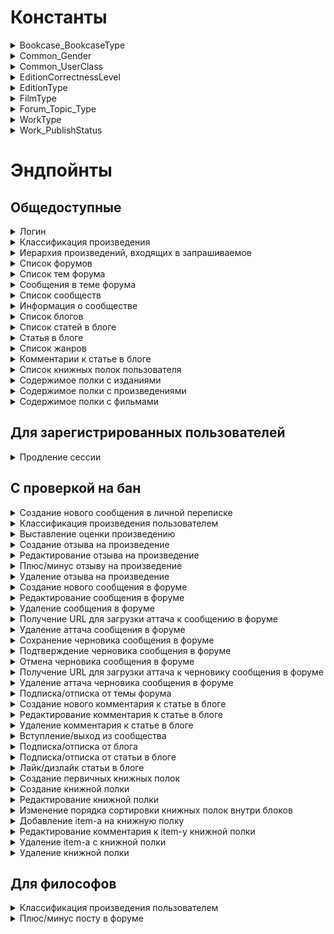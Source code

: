 
# Константы


<details><summary>Bookcase_BookcaseType</summary>
<p>

| Int | String |
| --- | --- |
| 0 | BOOKCASE_TYPE_UNKNOWN |
| 1 | BOOKCASE_TYPE_READ |
| 2 | BOOKCASE_TYPE_WAIT |
| 3 | BOOKCASE_TYPE_BUY |
| 4 | BOOKCASE_TYPE_SALE |
| 5 | BOOKCASE_TYPE_FREE |
---

</p>
</details>

<details><summary>Common_Gender</summary>
<p>

| Int | String |
| --- | --- |
| 0 | GENDER_UNKNOWN |
| 1 | GENDER_MALE |
| 2 | GENDER_FEMALE |
---

</p>
</details>

<details><summary>Common_UserClass</summary>
<p>

| Int | String |
| --- | --- |
| 0 | USERCLASS_UNKNOWN |
| 1 | USERCLASS_BEGINNER |
| 2 | USERCLASS_ACTIVIST |
| 3 | USERCLASS_AUTHORITY |
| 4 | USERCLASS_PHILOSOPHER |
| 5 | USERCLASS_MASTER |
| 6 | USERCLASS_GRANDMASTER |
| 7 | USERCLASS_PEACEKEEPER |
| 8 | USERCLASS_PEACEMAKER |
---

</p>
</details>

<details><summary>EditionCorrectnessLevel</summary>
<p>

| Int | String |
| --- | --- |
| 0 | EDITION_CORRECTNESS_LEVEL_UNKNOWN |
| 1 | EDITION_CORRECTNESS_LEVEL_GREEN |
| 2 | EDITION_CORRECTNESS_LEVEL_ORANGE |
| 3 | EDITION_CORRECTNESS_LEVEL_RED |
---

</p>
</details>

<details><summary>EditionType</summary>
<p>

| Int | String |
| --- | --- |
| 0 | EDITION_TYPE_UNKNOWN |
| 1 | EDITION_TYPE_AUTHOR_BOOK |
| 2 | EDITION_TYPE_AUTHOR_COMPILATION |
| 3 | EDITION_TYPE_COMPILATION |
| 4 | EDITION_TYPE_ANTHOLOGY |
| 5 | EDITION_TYPE_CHRESTOMATHY |
| 6 | EDITION_TYPE_MAGAZINE |
| 7 | EDITION_TYPE_FANZINE |
| 8 | EDITION_TYPE_ALMANAC |
| 9 | EDITION_TYPE_NEWSPAPER |
| 10 | EDITION_TYPE_AUDIOBOOK |
| 11 | EDITION_TYPE_ILLUSTRATED_ALBUM |
| 12 | EDITION_TYPE_FILM_STRIP |
---

</p>
</details>

<details><summary>FilmType</summary>
<p>

| Int | String |
| --- | --- |
| 0 | FILM_TYPE_UNKNOWN |
| 1 | FILM_TYPE_FILM |
| 2 | FILM_TYPE_SERIES |
| 3 | FILM_TYPE_EPISODE |
| 4 | FILM_TYPE_DOCUMENTARY |
| 5 | FILM_TYPE_ANIMATION |
| 6 | FILM_TYPE_SHORT |
| 7 | FILM_TYPE_SPECTACLE |
---

</p>
</details>

<details><summary>Forum_Topic_Type</summary>
<p>

| Int | String |
| --- | --- |
| 0 | UNKNOWN_TYPE |
| 1 | TOPIC |
| 2 | POLL |
---

</p>
</details>

<details><summary>WorkType</summary>
<p>

| Int | String |
| --- | --- |
| 0 | WORK_TYPE_UNKNOWN |
| 1 | WORK_TYPE_NOVEL |
| 2 | WORK_TYPE_COMPILATION |
| 3 | WORK_TYPE_SERIES |
| 4 | WORK_TYPE_VERSE |
| 5 | WORK_TYPE_OTHER |
| 6 | WORK_TYPE_FAIRY_TALE |
| 7 | WORK_TYPE_ESSAY |
| 8 | WORK_TYPE_ARTICLE |
| 9 | WORK_TYPE_EPIC_NOVEL |
| 10 | WORK_TYPE_ANTHOLOGY |
| 11 | WORK_TYPE_PLAY |
| 12 | WORK_TYPE_SCREENPLAY |
| 13 | WORK_TYPE_DOCUMENTARY |
| 14 | WORK_TYPE_MICROTALE |
| 15 | WORK_TYPE_DISSERTATION |
| 16 | WORK_TYPE_MONOGRAPH |
| 17 | WORK_TYPE_EDUCATIONAL_PUBLICATION |
| 18 | WORK_TYPE_ENCYCLOPEDIA |
| 19 | WORK_TYPE_MAGAZINE |
| 20 | WORK_TYPE_POEM |
| 21 | WORK_TYPE_POETRY |
| 22 | WORK_TYPE_PROSE_VERSE |
| 23 | WORK_TYPE_COMIC_BOOK |
| 24 | WORK_TYPE_MANGA |
| 25 | WORK_TYPE_GRAPHIC_NOVEL |
| 26 | WORK_TYPE_NOVELETTE |
| 27 | WORK_TYPE_STORY |
| 28 | WORK_TYPE_FEATURE_ARTICLE |
| 29 | WORK_TYPE_REPORTAGE |
| 30 | WORK_TYPE_CONDITIONAL_SERIES |
| 31 | WORK_TYPE_EXCERPT |
| 32 | WORK_TYPE_INTERVIEW |
| 33 | WORK_TYPE_REVIEW |
| 34 | WORK_TYPE_POPULAR_SCIENCE_BOOK |
---

</p>
</details>

<details><summary>Work_PublishStatus</summary>
<p>

| Int | String |
| --- | --- |
| 0 | PUBLISH_STATUS_UNKNOWN |
| 1 | PUBLISH_STATUS_NOT_FINISHED |
| 2 | PUBLISH_STATUS_NOT_PUBLISHED |
| 3 | PUBLISH_STATUS_NETWORK_PUBLICATION |
| 4 | PUBLISH_STATUS_AVAILABLE_ONLINE |
| 5 | PUBLISH_STATUS_PLANNED_BY_THE_AUTHOR |
---

</p>
</details>


# Эндпойнты


## Общедоступные


<details><summary>Логин</summary>
<p>

Создаёт новый аутентификационный токен для пользователя на основе пары логин/пароль


**POST** [/v1/auth/login](../sources/apiserver/internal/endpoints/login.go#L14)

Параметры запроса:


* **login** (form, string) - логин или почта пользователя


* **password** (form, string) - пароль




Схема ответа:

```
{
  userId: uint64        # id пользователя
  token: string         # токен -> X-Session
  refreshToken: string  # токен для продления сессии
}
```
---

</p>
</details>

<details><summary>Классификация произведения</summary>
<p>



**GET** [/v1/work/{id}/classification](../sources/apiserver/internal/endpoints/get_work_classification.go#L11)

Параметры запроса:


* **id** (path, uint64) - айди произведения




Схема ответа:

```
{
  groups: [{                   # группы жанров
    id: uint64                 # id группы жанров
    name: string               # название
    genres: [{                 # жанры
      id: uint64               # id жанра
      name: string             # название
      info: string             # информация
      subgenres: [...]         # поджанры
      workCount: uint64        # количество произведений (опционально)
      voteCount: uint64        # количество голосов (опционально)
    }]
  }]
  classificationCount: uint64  # сколько раз пользователи классифицировали произведение
}
```
---

</p>
</details>

<details><summary>Иерархия произведений, входящих в запрашиваемое</summary>
<p>



**GET** [/v1/work/{id}/subworks](../sources/apiserver/internal/endpoints/get_work_subworks.go#L11)

Параметры запроса:


* **id** (path, uint64) - айди произведения


* **depth** (query, uint8) - глубина дерева (1 - 5, по умолчанию - 4)




Схема ответа:

```
{
  workId: uint64                                # айди произведения, для которого был запрос
  subworks: [{                                  # произведения, входящие в запрашиваемое
    id: uint64                                  # идентификатор произведения
    origName: string                            # оригинальное название
    rusName: string                             # название на русском
    year: uint64                                # год публикации
    workType: enum (WorkType)                   # тип произведения
    rating: float64                             # рейтинг
    marks: uint64                               # кол-во оценок
    reviews: uint64                             # кол-во отзывов
    plus: bool                                  # является ли произведение дополнительным
    publishStatus: [enum (Work_PublishStatus)]  # статус публикации (не закончено, в планах, etc.)
    subworks: [...]                             # дочерние произведения
  }]
}
```
---

</p>
</details>

<details><summary>Список форумов</summary>
<p>



**GET** [/v1/forums](../sources/apiserver/internal/endpoints/show_forums.go#L11)


Схема ответа:

```
{
  forumBlocks: [{                         # список блоков форумов
    id: uint64                            # id блока форумов
    title: string                         # название
    forums: [{                            # форумы
      id: uint64                          # id форума
      title: string                       # название
      forumDescription: string            # описание
      moderators: [{                      # модераторы
        id: uint64                        # id пользователя
        login: string                     # логин
        name: string                      # имя
        gender: enum (Common_Gender)      # пол
        avatar: string                    # аватар
        class: enum (Common_UserClass)    # класс
        sign: string                      # подпись на форуме
      }]
      stats: {                            # статистика
        topicCount: uint64                # количество тем
        messageCount: uint64              # количество сообщений
      }
      lastMessage: {                      # последнее сообщение
        id: uint64                        # id сообщения
        topic: {                          # тема, в которую входит сообщение
          id: uint64                      # id темы
          title: string                   # название
        }
        user: {                           # автор
          id: uint64                      # id пользователя
          login: string                   # логин
          name: string                    # имя
          gender: enum (Common_Gender)    # пол
          avatar: string                  # аватар
          class: enum (Common_UserClass)  # класс
          sign: string                    # подпись на форуме
        }
        text: string                      # текст
        date: timestamp                   # дата и время создания
      }
    }]
  }]
}
```
---

</p>
</details>

<details><summary>Список тем форума</summary>
<p>



**GET** [/v1/forums/{id}](../sources/apiserver/internal/endpoints/show_forum_topics.go#L14)

Параметры запроса:


* **id** (path, uint64) - айди форума


* **page** (query, uint64) - номер страницы (по умолчанию - 1)


* **limit** (query, uint64) - кол-во записей на странице (по умолчанию - 20)




Схема ответа:

```
{
  topics: [{                            # список тем
    id: uint64                          # id темы
    title: string                       # название
    topicType: enum (Forum_Topic_Type)  # тип
    creation: {                         # данные о создании
      user: {                           # пользователь
        id: uint64                      # id пользователя
        login: string                   # логин
        name: string                    # имя
        gender: enum (Common_Gender)    # пол
        avatar: string                  # аватар
        class: enum (Common_UserClass)  # класс
        sign: string                    # подпись на форуме
      }
      date: timestamp                   # дата создания
    }
    isClosed: bool                      # тема закрыта?
    isPinned: bool                      # тема закреплена?
    stats: {                            # статистика
      messageCount: uint64              # количество сообщений
      viewCount: uint64                 # количество просмотров
    }
    lastMessage: {                      # последнее сообщение
      id: uint64                        # id сообщения
      topic: {                          # тема, в которую входит сообщение
        id: uint64                      # id темы
        title: string                   # название
      }
      user: {                           # автор
        id: uint64                      # id пользователя
        login: string                   # логин
        name: string                    # имя
        gender: enum (Common_Gender)    # пол
        avatar: string                  # аватар
        class: enum (Common_UserClass)  # класс
        sign: string                    # подпись на форуме
      }
      text: string                      # текст
      date: timestamp                   # дата и время создания
    }
  }]
  pages: {                              # страницы
    current: uint64                     # текущая
    count: uint64                       # количество
  }
}
```
---

</p>
</details>

<details><summary>Сообщения в теме форума</summary>
<p>



**GET** [/v1/topics/{id}](../sources/apiserver/internal/endpoints/show_topic_messages.go#L15)

Параметры запроса:


* **id** (path, uint64) - id темы


* **page** (query, uint64) - номер страницы (по умолчанию - 1)


* **limit** (query, uint64) - кол-во записей на странице (по умолчанию - 20)


* **sortAsc** (query, uint8) - порядок выдачи (0 - от новых к старым, 1 - наоборот; по умолчанию - 0)




Схема ответа:

```
{
  topic: {                              # тема
    id: uint64                          # id темы
    title: string                       # название
    topicType: enum (Forum_Topic_Type)  # тип
    creation: {                         # данные о создании
      user: {                           # пользователь
        id: uint64                      # id пользователя
        login: string                   # логин
        name: string                    # имя
        gender: enum (Common_Gender)    # пол
        avatar: string                  # аватар
        class: enum (Common_UserClass)  # класс
        sign: string                    # подпись на форуме
      }
      date: timestamp                   # дата создания
    }
    isClosed: bool                      # тема закрыта?
    isPinned: bool                      # тема закреплена?
    stats: {                            # статистика
      messageCount: uint64              # количество сообщений
      viewCount: uint64                 # количество просмотров
    }
    lastMessage: {                      # последнее сообщение
      id: uint64                        # id сообщения
      topic: {                          # тема, в которую входит сообщение
        id: uint64                      # id темы
        title: string                   # название
      }
      user: {                           # автор
        id: uint64                      # id пользователя
        login: string                   # логин
        name: string                    # имя
        gender: enum (Common_Gender)    # пол
        avatar: string                  # аватар
        class: enum (Common_UserClass)  # класс
        sign: string                    # подпись на форуме
      }
      text: string                      # текст
      date: timestamp                   # дата и время создания
    }
  }
  forum: {                              # форум, в который входит тема
    id: uint64                          # id форума
    title: string                       # название
    forumDescription: string            # описание
    moderators: [{                      # модераторы
      id: uint64                        # id пользователя
      login: string                     # логин
      name: string                      # имя
      gender: enum (Common_Gender)      # пол
      avatar: string                    # аватар
      class: enum (Common_UserClass)    # класс
      sign: string                      # подпись на форуме
    }]
    stats: {                            # статистика
      topicCount: uint64                # количество тем
      messageCount: uint64              # количество сообщений
    }
    lastMessage: {                      # последнее сообщение
      id: uint64                        # id сообщения
      topic: {                          # тема, в которую входит сообщение
        id: uint64                      # id темы
        title: string                   # название
      }
      user: {                           # автор
        id: uint64                      # id пользователя
        login: string                   # логин
        name: string                    # имя
        gender: enum (Common_Gender)    # пол
        avatar: string                  # аватар
        class: enum (Common_UserClass)  # класс
        sign: string                    # подпись на форуме
      }
      text: string                      # текст
      date: timestamp                   # дата и время создания
    }
  }
  pinnedMessage: {                      # закрепленное сообщение, если есть
    id: uint64                          # id сообщения
    creation: {                         # данные о создании
      user: {                           # пользователь
        id: uint64                      # id пользователя
        login: string                   # логин
        name: string                    # имя
        gender: enum (Common_Gender)    # пол
        avatar: string                  # аватар
        class: enum (Common_UserClass)  # класс
        sign: string                    # подпись на форуме
      }
      date: timestamp                   # дата создания
    }
    text: string                        # текст
    isCensored: bool                    # текст изъят модератором?
    attachments: [{                     # аттачи
      name: string                      # название файла
      size: uint64                      # размер (байт)
    }]
    stats: {                            # статистика
      rating: int64                     # рейтинг
    }
  }
  messages: [{                          # сообщения
    id: uint64                          # id сообщения
    creation: {                         # данные о создании
      user: {                           # пользователь
        id: uint64                      # id пользователя
        login: string                   # логин
        name: string                    # имя
        gender: enum (Common_Gender)    # пол
        avatar: string                  # аватар
        class: enum (Common_UserClass)  # класс
        sign: string                    # подпись на форуме
      }
      date: timestamp                   # дата создания
    }
    text: string                        # текст
    isCensored: bool                    # текст изъят модератором?
    attachments: [{                     # аттачи
      name: string                      # название файла
      size: uint64                      # размер (байт)
    }]
    stats: {                            # статистика
      rating: int64                     # рейтинг
    }
  }]
  pages: {                              # страницы
    current: uint64                     # текущая
    count: uint64                       # количество
  }
}
```
---

</p>
</details>

<details><summary>Список сообществ</summary>
<p>



**GET** [/v1/communities](../sources/apiserver/internal/endpoints/show_communities.go#L11)


Схема ответа:

```
{
  main: [{                              # основные рубрики
    id: uint64                          # id рубрики
    title: string                       # название
    communityDescription: string        # описание
    rules: string                       # правила
    avatar: string                      # аватар
    stats: {                            # статистика
      articleCount: uint64              # количество статей
      subscriberCount: uint64           # количество подписчиков
    }
    lastArticle: {                      # последняя статья
      id: uint64                        # id статьи
      title: string                     # название
      user: {                           # автор
        id: uint64                      # id пользователя
        login: string                   # логин
        name: string                    # имя
        gender: enum (Common_Gender)    # пол
        avatar: string                  # аватар
        class: enum (Common_UserClass)  # класс
        sign: string                    # подпись на форуме
      }
      date: timestamp                   # дата создания
    }
  }]
  additional: [{                        # дополнительные рубрики
    id: uint64                          # id рубрики
    title: string                       # название
    communityDescription: string        # описание
    rules: string                       # правила
    avatar: string                      # аватар
    stats: {                            # статистика
      articleCount: uint64              # количество статей
      subscriberCount: uint64           # количество подписчиков
    }
    lastArticle: {                      # последняя статья
      id: uint64                        # id статьи
      title: string                     # название
      user: {                           # автор
        id: uint64                      # id пользователя
        login: string                   # логин
        name: string                    # имя
        gender: enum (Common_Gender)    # пол
        avatar: string                  # аватар
        class: enum (Common_UserClass)  # класс
        sign: string                    # подпись на форуме
      }
      date: timestamp                   # дата создания
    }
  }]
}
```
---

</p>
</details>

<details><summary>Информация о сообществе</summary>
<p>



**GET** [/v1/communities/{id}](../sources/apiserver/internal/endpoints/show_community.go#L14)

Параметры запроса:


* **id** (path, uint64) - айди сообщества


* **page** (query, uint64) - номер страницы (по умолчанию - 1)


* **limit** (query, uint64) - кол-во записей на странице (по умолчанию - 5)




Схема ответа:

```
{
  community: {                          # рубрика
    id: uint64                          # id рубрики
    title: string                       # название
    communityDescription: string        # описание
    rules: string                       # правила
    avatar: string                      # аватар
    stats: {                            # статистика
      articleCount: uint64              # количество статей
      subscriberCount: uint64           # количество подписчиков
    }
    lastArticle: {                      # последняя статья
      id: uint64                        # id статьи
      title: string                     # название
      user: {                           # автор
        id: uint64                      # id пользователя
        login: string                   # логин
        name: string                    # имя
        gender: enum (Common_Gender)    # пол
        avatar: string                  # аватар
        class: enum (Common_UserClass)  # класс
        sign: string                    # подпись на форуме
      }
      date: timestamp                   # дата создания
    }
  }
  moderators: [{                        # модераторы
    id: uint64                          # id пользователя
    login: string                       # логин
    name: string                        # имя
    gender: enum (Common_Gender)        # пол
    avatar: string                      # аватар
    class: enum (Common_UserClass)      # класс
    sign: string                        # подпись на форуме
  }]
  authors: [{                           # авторы
    id: uint64                          # id пользователя
    login: string                       # логин
    name: string                        # имя
    gender: enum (Common_Gender)        # пол
    avatar: string                      # аватар
    class: enum (Common_UserClass)      # класс
    sign: string                        # подпись на форуме
  }]
  articles: [{                          # статьи
    id: uint64                          # id статьи
    title: string                       # название
    creation: {                         # данные о создании
      user: {                           # пользователь
        id: uint64                      # id пользователя
        login: string                   # логин
        name: string                    # имя
        gender: enum (Common_Gender)    # пол
        avatar: string                  # аватар
        class: enum (Common_UserClass)  # класс
        sign: string                    # подпись на форуме
      }
      date: timestamp                   # дата создания
    }
    text: string                        # текст
    tags: string                        # теги
    attachments: [{                     # аттачи
      name: string                      # название файла
      size: uint64                      # размер (байт)
    }]
    stats: {                            # статистика
      likeCount: uint64                 # количество лайков
      viewCount: uint64                 # количество просмотров
      commentCount: uint64              # количество комментариев
    }
  }]
  pages: {                              # страницы
    current: uint64                     # текущая
    count: uint64                       # количество
  }
}
```
---

</p>
</details>

<details><summary>Список блогов</summary>
<p>



**GET** [/v1/blogs](../sources/apiserver/internal/endpoints/show_blogs.go#L12)

Параметры запроса:


* **page** (query, uint64) - номер страницы (по умолчанию - 1)


* **limit** (query, uint64) - кол-во записей на странице (по умолчанию - 5)


* **sort** (query, string) - сортировать по (кол-ву тем в блоге - article, кол-ву подписчиков - subscriber, дате обновления от новых к старым - update (по умолчанию))




Схема ответа:

```
{
  blogs: [{                             # блоги
    id: uint64                          # id блога
    user: {                             # автор
      id: uint64                        # id пользователя
      login: string                     # логин
      name: string                      # имя
      gender: enum (Common_Gender)      # пол
      avatar: string                    # аватар
      class: enum (Common_UserClass)    # класс
      sign: string                      # подпись на форуме
    }
    isClosed: bool                      # блог закрыт?
    stats: {                            # статистика
      articleCount: uint64              # количество статей
      subscriberCount: uint64           # количество подписчиков
    }
    lastArticle: {                      # последняя статья
      id: uint64                        # id статьи
      title: string                     # название
      user: {                           # автор
        id: uint64                      # id пользователя
        login: string                   # логин
        name: string                    # имя
        gender: enum (Common_Gender)    # пол
        avatar: string                  # аватар
        class: enum (Common_UserClass)  # класс
        sign: string                    # подпись на форуме
      }
      date: timestamp                   # дата создания
    }
  }]
  pages: {                              # страницы
    current: uint64                     # текущая
    count: uint64                       # количество
  }
}
```
---

</p>
</details>

<details><summary>Список статей в блоге</summary>
<p>



**GET** [/v1/blogs/{id}](../sources/apiserver/internal/endpoints/show_blog.go#L14)

Параметры запроса:


* **id** (path, uint64) - айди блога


* **page** (query, uint64) - номер страницы (по умолчанию - 1)


* **limit** (query, uint64) - кол-во записей на странице (по умолчанию - 20)




Схема ответа:

```
{
  articles: [{                          # статьи
    id: uint64                          # id статьи
    title: string                       # название
    creation: {                         # данные о создании
      user: {                           # пользователь
        id: uint64                      # id пользователя
        login: string                   # логин
        name: string                    # имя
        gender: enum (Common_Gender)    # пол
        avatar: string                  # аватар
        class: enum (Common_UserClass)  # класс
        sign: string                    # подпись на форуме
      }
      date: timestamp                   # дата создания
    }
    text: string                        # текст
    tags: string                        # теги
    attachments: [{                     # аттачи
      name: string                      # название файла
      size: uint64                      # размер (байт)
    }]
    stats: {                            # статистика
      likeCount: uint64                 # количество лайков
      viewCount: uint64                 # количество просмотров
      commentCount: uint64              # количество комментариев
    }
  }]
  pages: {                              # страницы
    current: uint64                     # текущая
    count: uint64                       # количество
  }
}
```
---

</p>
</details>

<details><summary>Статья в блоге</summary>
<p>



**GET** [/v1/blog_articles/{id}](../sources/apiserver/internal/endpoints/show_article.go#L15)

Параметры запроса:


* **id** (path, uint64) - айди статьи




Схема ответа:

```
{
  article: {                            # статья
    id: uint64                          # id статьи
    title: string                       # название
    creation: {                         # данные о создании
      user: {                           # пользователь
        id: uint64                      # id пользователя
        login: string                   # логин
        name: string                    # имя
        gender: enum (Common_Gender)    # пол
        avatar: string                  # аватар
        class: enum (Common_UserClass)  # класс
        sign: string                    # подпись на форуме
      }
      date: timestamp                   # дата создания
    }
    text: string                        # текст
    tags: string                        # теги
    attachments: [{                     # аттачи
      name: string                      # название файла
      size: uint64                      # размер (байт)
    }]
    stats: {                            # статистика
      likeCount: uint64                 # количество лайков
      viewCount: uint64                 # количество просмотров
      commentCount: uint64              # количество комментариев
    }
  }
}
```
---

</p>
</details>

<details><summary>Список жанров</summary>
<p>



**GET** [/v1/allgenres](../sources/apiserver/internal/endpoints/show_genres.go#L11)


Схема ответа:

```
{
  groups: [{             # группы жанров
    id: uint64           # id группы жанров
    name: string         # название
    genres: [{           # жанры
      id: uint64         # id жанра
      name: string       # название
      info: string       # информация
      subgenres: [...]   # поджанры
      workCount: uint64  # количество произведений (опционально)
      voteCount: uint64  # количество голосов (опционально)
    }]
  }]
}
```
---

</p>
</details>

<details><summary>Комментарии к статье в блоге</summary>
<p>



**GET** [/v1/blog_articles/{id}/comments](../sources/apiserver/internal/endpoints/show_blog_article_comments.go#L13)

Параметры запроса:


* **id** (path, uint64) - id статьи


* **after** (query, string) - дата, после которой искать сообщения (в формате RFC3339)


* **count** (query, uint64) - кол-во комментариев верхнего уровня (по умолчанию - 10, [5, 20])


* **sortAsc** (query, uint8) - порядок выдачи (0 - от новых к старым, 1 - наоборот; по умолчанию - 0)




Схема ответа:

```
{
  comments: [{                          # список комментариев
    id: uint64                          # id сообщения
    creation: {                         # данные о создании
      user: {                           # пользователь
        id: uint64                      # id пользователя
        login: string                   # логин
        name: string                    # имя
        gender: enum (Common_Gender)    # пол
        avatar: string                  # аватар
        class: enum (Common_UserClass)  # класс
        sign: string                    # подпись на форуме
      }
      date: timestamp                   # дата создания
    }
    text: string                        # текст сообщения
    isCensored: bool                    # текст изъят модератором?
    answers: [...]                      # ответы на комментарий
  }]
  totalCount: uint64                    # общее ко-во комментариев у поста
}
```
---

</p>
</details>

<details><summary>Список книжных полок пользователя</summary>
<p>



**GET** [/v1/users/{id}/bookcases](../sources/apiserver/internal/endpoints/show_bookcases.go#L13)

Параметры запроса:


* **id** (path, uint64) - id пользователя




Схема ответа:

```
{
  bookcaseBlocks: [{                      # список блоков книжных полок
    title: string                         # название блока
    bookcases: [{                         # книжные полки
      id: uint64                          # id книжной полки
      isPrivate: bool                     # приватная?
      type: enum (Bookcase_BookcaseType)  # тип
      title: string                       # название
      comment: string                     # комментарий
      index: uint64                       # порядковый номер
      itemCount: uint64                   # количество элементов
    }]
  }]
}
```
---

</p>
</details>

<details><summary>Содержимое полки с изданиями</summary>
<p>



**GET** [/v1/edition_bookcases/{id}](../sources/apiserver/internal/endpoints/show_edition_bookcase.go#L14)

Параметры запроса:


* **id** (path, uint64) - id книжной полки


* **page** (query, uint64) - номер страницы (>0, по умолчанию - 1)


* **limit** (query, uint64) - кол-во элементов на странице ([5..50], по умолчанию - 50)


* **sort** (query, string) - сортировать по: порядку - order (по умолчанию, если иное не задано в настройках полки), автору - author, названию - title, году - year




Схема ответа:

```
{
  bookcase: {                                         # информация о полке
    id: uint64                                        # id книжной полки
    isPrivate: bool                                   # приватная?
    type: enum (Bookcase_BookcaseType)                # тип
    title: string                                     # название
    comment: string                                   # комментарий
  }
  editions: [{                                        # список изданий на полке
    itemId: uint64                                    # id item-а на полке
    id: uint64                                        # id издания
    type: enum (EditionType)                          # тип (авторская книга/сборник/etc; может отсутствовать, если не задан)
    correctnessLevel: enum (EditionCorrectnessLevel)  # уровень проверенности
    cover: string                                     # URL обложки
    authors: string                                   # авторы
    title: string                                     # название
    year: uint64                                      # год публикации
    publishers: string                                # издательства
    description: string                               # описание
    plannedPublicationDate: string                    # планируемая дата издания (если издание еще не опубликовано)
    offers: {                                         # предложения в магазинах
      ozon: {                                         # предложение на Озоне
        url: string                                   # URL предложения
        price: uint64                                 # цена
      }
      labirint: {                                     # предложение на Лабиринте
        url: string                                   # URL предложения
        price: uint64                                 # цена
      }
    }
    comment: string                                   # комментарий
  }]
  pages: {                                            # страницы
    current: uint64                                   # текущая
    count: uint64                                     # количество
  }
}
```
---

</p>
</details>

<details><summary>Содержимое полки с произведениями</summary>
<p>



**GET** [/v1/work_bookcases/{id}](../sources/apiserver/internal/endpoints/show_work_bookcase.go#L14)

Параметры запроса:


* **id** (path, uint64) - id книжной полки


* **page** (query, uint64) - номер страницы (>0, по умолчанию - 1)


* **limit** (query, uint64) - кол-во элементов на странице ([5..50], по умолчанию - 50)


* **sort** (query, string) - сортировать по: порядку - order (по умолчанию, если иное не задано в настройках полки), автору - author, названию - title, оригинальному названию - orig_title, году - year, количеству оценок - mark_count, средней оценке - avg_mark




Схема ответа:

```
{
  bookcase: {                           # информация о полке
    id: uint64                          # id книжной полки
    isPrivate: bool                     # приватная?
    type: enum (Bookcase_BookcaseType)  # тип
    title: string                       # название
    comment: string                     # комментарий
  }
  works: [{                             # список произведений на полке
    itemId: uint64                      # id item-а на полке
    id: uint64                          # id произведения
    type: enum (WorkType)               # тип (роман/сборник/etc; может отсутствовать)
    authors: [{                         # авторы
      id: uint64                        # id автора
      name: string                      # имя на русском языке
      isOpened: bool                    # страница открыта?
    }]
    title: string                       # название на русском языке
    originalTitle: string               # название в оригинале
    alternativeTitles: string           # альтернативные названия
    note: string                        # примечание
    year: int64                         # год
    description: string                 # описание
    isPublished: bool                   # опубликовано?
    stats: {                            # статистика
      averageMark: float64              # средняя оценка
      markCount: uint64                 # количество оценок
      responseCount: uint64             # количество отзывов
    }
    own: {                              # персональное
      mark: uint64                      # собственная оценка произведению
      isResponsePublished: bool         # опубликован отзыв?
    }
    comment: string                     # комментарий
  }]
  pages: {                              # страницы
    current: uint64                     # текущая
    count: uint64                       # количество
  }
}
```
---

</p>
</details>

<details><summary>Содержимое полки с фильмами</summary>
<p>



**GET** [/v1/film_bookcases/{id}](../sources/apiserver/internal/endpoints/show_film_bookcase.go#L14)

Параметры запроса:


* **id** (path, uint64) - id книжной полки


* **page** (query, uint64) - номер страницы (>0, по умолчанию - 1)


* **limit** (query, uint64) - кол-во элементов на странице ([5..50], по умолчанию - 50)


* **sort** (query, string) - сортировать по: порядку - order (по умолчанию, если иное не задано в настройках полки), названию - title, оригинальному названию - orig_title




Схема ответа:

```
{
  bookcase: {                           # информация о полке
    id: uint64                          # id книжной полки
    isPrivate: bool                     # приватная?
    type: enum (Bookcase_BookcaseType)  # тип
    title: string                       # название
    comment: string                     # комментарий
  }
  films: [{                             # список фильмов на полке
    itemId: uint64                      # id item-а на полке
    id: uint64                          # id фильма
    type: enum (FilmType)               # тип (фильм/сериал/etc; может отсутствовать, если не задан)
    poster: string                      # URL постера
    title: string                       # название на русском языке
    originalTitle: string               # название в оригинале
    year: uint64                        # год выпуска (для всего, кроме сериалов)
    startYear: uint64                   # год старта трансляции (для сериалов)
    endYear: uint64                     # год окончания трансляции (для сериалов)
    countries: string                   # страны производства
    genres: string                      # жанры
    directors: string                   # режиссеры
    screenWriters: string               # сценаристы
    actors: string                      # актеры
    description: string                 # описание
    comment: string                     # комментарий
  }]
  pages: {                              # страницы
    current: uint64                     # текущая
    count: uint64                       # количество
  }
}
```
---

</p>
</details>


## Для зарегистрированных пользователей


<details><summary>Продление сессии</summary>
<p>

Продлевает сессию с помощью рефреш-токена


**POST** [/v1/auth/refresh](../sources/apiserver/internal/endpoints/refresh_auth.go#L16)

Параметры запроса:


* **refresh_token** (form, string) - рефреш-токен, выданный при логине или предыдущем продлении сессии




Схема ответа:

```
{
  userId: uint64        # id пользователя
  token: string         # токен -> X-Session
  refreshToken: string  # токен для продления сессии
}
```
---

</p>
</details>


## С проверкой на бан


<details><summary>Создание нового сообщения в личной переписке</summary>
<p>



**POST** [/v1/users/{id}/private_message](../sources/apiserver/internal/endpoints/add_private_message.go#L15)

Параметры запроса:


* **id** (path, uint64) - id пользователя, которому отправляется сообщение


* **message** (form, string) - текст сообщения


* **send_copy_via_email** (form, bool) - отправить копию посредством Email?




Схема ответа:

```
{
  message: {                            # сообщение
    id: uint64                          # id сообщения
    creation: {                         # данные о создании
      user: {                           # пользователь
        id: uint64                      # id пользователя
        login: string                   # логин
        name: string                    # имя
        gender: enum (Common_Gender)    # пол
        avatar: string                  # аватар
        class: enum (Common_UserClass)  # класс
        sign: string                    # подпись на форуме
      }
      date: timestamp                   # дата создания
    }
    text: string                        # текст
    number: uint64                      # номер сообщения
    isRead: bool                        # прочитано?
  }
}
```
---

</p>
</details>

<details><summary>Классификация произведения пользователем</summary>
<p>



**GET** [/v1/work/{id}/userclassification](../sources/apiserver/internal/endpoints/get_user_work_genres.go#L11)

Параметры запроса:


* **id** (path, uint64) - айди произведения




Схема ответа:

```
{
  groups: [{             # группы жанров
    id: uint64           # id группы жанров
    name: string         # название
    genres: [{           # жанры
      id: uint64         # id жанра
      name: string       # название
      info: string       # информация
      subgenres: [...]   # поджанры
      workCount: uint64  # количество произведений (опционально)
      voteCount: uint64  # количество голосов (опционально)
    }]
  }]
}
```
---

</p>
</details>

<details><summary>Выставление оценки произведению</summary>
<p>



**POST** [/v1/work/{id}/mark](../sources/apiserver/internal/endpoints/set_mark.go#L12)

Параметры запроса:


* **id** (path, uint64) - id произведения


* **mark** (form, uint8) - оценка (1-10, 0 - удалить)




Схема ответа:

```
{
  averageMark: float64  # средняя оценка произведения (-1, если произведение участвует в Фантлабораторной работе)
  markCount: int64      # количество оценок (-1, если произведение участвует в Фантлабораторной работе)
}
```
---

</p>
</details>

<details><summary>Создание отзыва на произведение</summary>
<p>



**POST** [/v1/work/{id}/response](../sources/apiserver/internal/endpoints/add_response.go#L14)

Параметры запроса:


* **id** (path, uint64) - id произведения


* **response** (form, string) - текст отзыва




Схема ответа:

```
{}
```
---

</p>
</details>

<details><summary>Редактирование отзыва на произведение</summary>
<p>



**PUT** [/v1/response/{id}](../sources/apiserver/internal/endpoints/edit_response.go#L14)

Параметры запроса:


* **id** (path, uint64) - id отзыва


* **response** (form, string) - новый текст отзыва




Схема ответа:

```
{}
```
---

</p>
</details>

<details><summary>Плюс/минус отзыву на произведение</summary>
<p>



**PUT** [/v1/response/{id}/voting](../sources/apiserver/internal/endpoints/vote_response.go#L13)

Параметры запроса:


* **id** (path, uint64) - id отзыва


* **vote** (form, string) - голос (плюс - plus, минус - minus)




Схема ответа:

```
{
  rating: int64  # рейтинг отзыва
}
```
---

</p>
</details>

<details><summary>Удаление отзыва на произведение</summary>
<p>



**DELETE** [/v1/response/{id}](../sources/apiserver/internal/endpoints/delete_response.go#L13)

Параметры запроса:


* **id** (path, uint64) - id отзыва




Схема ответа:

```
{}
```
---

</p>
</details>

<details><summary>Создание нового сообщения в форуме</summary>
<p>



**POST** [/v1/topics/{id}/message](../sources/apiserver/internal/endpoints/add_forum_message.go#L15)

Параметры запроса:


* **id** (path, uint64) - id темы


* **message** (form, string) - текст сообщения




Схема ответа:

```
{
  message: {                            # сообщение
    id: uint64                          # id сообщения
    creation: {                         # данные о создании
      user: {                           # пользователь
        id: uint64                      # id пользователя
        login: string                   # логин
        name: string                    # имя
        gender: enum (Common_Gender)    # пол
        avatar: string                  # аватар
        class: enum (Common_UserClass)  # класс
        sign: string                    # подпись на форуме
      }
      date: timestamp                   # дата создания
    }
    text: string                        # текст
    isCensored: bool                    # текст изъят модератором?
    attachments: [{                     # аттачи
      name: string                      # название файла
      size: uint64                      # размер (байт)
    }]
    stats: {                            # статистика
      rating: int64                     # рейтинг
    }
  }
}
```
---

</p>
</details>

<details><summary>Редактирование сообщения в форуме</summary>
<p>



**PUT** [/v1/forum_messages/{id}](../sources/apiserver/internal/endpoints/edit_forum_message.go#L16)

Параметры запроса:


* **id** (path, uint64) - id сообщения


* **message** (form, string) - новый текст сообщения




Схема ответа:

```
{
  message: {                            # сообщение
    id: uint64                          # id сообщения
    creation: {                         # данные о создании
      user: {                           # пользователь
        id: uint64                      # id пользователя
        login: string                   # логин
        name: string                    # имя
        gender: enum (Common_Gender)    # пол
        avatar: string                  # аватар
        class: enum (Common_UserClass)  # класс
        sign: string                    # подпись на форуме
      }
      date: timestamp                   # дата создания
    }
    text: string                        # текст
    isCensored: bool                    # текст изъят модератором?
    attachments: [{                     # аттачи
      name: string                      # название файла
      size: uint64                      # размер (байт)
    }]
    stats: {                            # статистика
      rating: int64                     # рейтинг
    }
  }
}
```
---

</p>
</details>

<details><summary>Удаление сообщения в форуме</summary>
<p>



**DELETE** [/v1/forum_messages/{id}](../sources/apiserver/internal/endpoints/delete_forum_message.go#L15)

Параметры запроса:


* **id** (path, uint64) - id сообщения




Схема ответа:

```
{}
```
---

</p>
</details>

<details><summary>Получение URL для загрузки аттача к сообщению в форуме</summary>
<p>



**GET** [/v1/forum_messages/{id}/file_upload_url](../sources/apiserver/internal/endpoints/get_forum_message_file_upload_url.go#L16)

Параметры запроса:


* **id** (path, uint64) - id сообщения


* **file_name** (query, string) - полное имя файла (с расширением)




Схема ответа:

```
{
  url: string  # URL на загрузку файла
}
```
---

</p>
</details>

<details><summary>Удаление аттача сообщения в форуме</summary>
<p>



**DELETE** [/v1/forum_messages/{id}/file](../sources/apiserver/internal/endpoints/delete_forum_message_file.go#L16)

Параметры запроса:


* **id** (path, uint64) - id сообщения


* **file_name** (form, string) - полное имя файла (с расширением)




Схема ответа:

```
{
  message: {                            # сообщение
    id: uint64                          # id сообщения
    creation: {                         # данные о создании
      user: {                           # пользователь
        id: uint64                      # id пользователя
        login: string                   # логин
        name: string                    # имя
        gender: enum (Common_Gender)    # пол
        avatar: string                  # аватар
        class: enum (Common_UserClass)  # класс
        sign: string                    # подпись на форуме
      }
      date: timestamp                   # дата создания
    }
    text: string                        # текст
    isCensored: bool                    # текст изъят модератором?
    attachments: [{                     # аттачи
      name: string                      # название файла
      size: uint64                      # размер (байт)
    }]
    stats: {                            # статистика
      rating: int64                     # рейтинг
    }
  }
}
```
---

</p>
</details>

<details><summary>Сохранение черновика сообщения в форуме</summary>
<p>



**PUT** [/v1/topics/{id}/message_draft](../sources/apiserver/internal/endpoints/save_forum_message_draft.go#L14)

Параметры запроса:


* **id** (path, uint64) - id темы


* **message** (form, string) - текст сообщения




Схема ответа:

```
{
  messageDraft: {                       # черновик сообщения
    topicId: uint64                     # id темы
    creation: {                         # данные о создании
      user: {                           # пользователь
        id: uint64                      # id пользователя
        login: string                   # логин
        name: string                    # имя
        gender: enum (Common_Gender)    # пол
        avatar: string                  # аватар
        class: enum (Common_UserClass)  # класс
        sign: string                    # подпись на форуме
      }
      date: timestamp                   # дата создания
    }
    text: string                        # текст
  }
}
```
---

</p>
</details>

<details><summary>Подтверждение черновика сообщения в форуме</summary>
<p>



**POST** [/v1/topics/{id}/message_draft](../sources/apiserver/internal/endpoints/confirm_forum_message_draft.go#L15)

Параметры запроса:


* **id** (path, uint64) - id темы




Схема ответа:

```
{
  message: {                            # сообщение
    id: uint64                          # id сообщения
    creation: {                         # данные о создании
      user: {                           # пользователь
        id: uint64                      # id пользователя
        login: string                   # логин
        name: string                    # имя
        gender: enum (Common_Gender)    # пол
        avatar: string                  # аватар
        class: enum (Common_UserClass)  # класс
        sign: string                    # подпись на форуме
      }
      date: timestamp                   # дата создания
    }
    text: string                        # текст
    isCensored: bool                    # текст изъят модератором?
    attachments: [{                     # аттачи
      name: string                      # название файла
      size: uint64                      # размер (байт)
    }]
    stats: {                            # статистика
      rating: int64                     # рейтинг
    }
  }
}
```
---

</p>
</details>

<details><summary>Отмена черновика сообщения в форуме</summary>
<p>



**DELETE** [/v1/topics/{id}/message_draft](../sources/apiserver/internal/endpoints/cancel_forum_message_draft.go#L14)

Параметры запроса:


* **id** (path, uint64) - id темы




Схема ответа:

```
{}
```
---

</p>
</details>

<details><summary>Получение URL для загрузки аттача к черновику сообщения в форуме</summary>
<p>



**GET** [/v1/topics/{id}/message_draft/file_upload_url](../sources/apiserver/internal/endpoints/get_forum_message_draft_file_upload_url.go#L15)

Параметры запроса:


* **id** (path, uint64) - id темы


* **file_name** (query, string) - полное имя файла (с расширением)




Схема ответа:

```
{
  url: string  # URL на загрузку файла
}
```
---

</p>
</details>

<details><summary>Удаление аттача черновика сообщения в форуме</summary>
<p>



**DELETE** [/v1/topics/{id}/message_draft/file](../sources/apiserver/internal/endpoints/delete_forum_message_draft_file.go#L15)

Параметры запроса:


* **id** (path, uint64) - id темы


* **file_name** (form, string) - полное имя файла (с расширением)




Схема ответа:

```
{
  messageDraft: {                       # черновик сообщения
    topicId: uint64                     # id темы
    creation: {                         # данные о создании
      user: {                           # пользователь
        id: uint64                      # id пользователя
        login: string                   # логин
        name: string                    # имя
        gender: enum (Common_Gender)    # пол
        avatar: string                  # аватар
        class: enum (Common_UserClass)  # класс
        sign: string                    # подпись на форуме
      }
      date: timestamp                   # дата создания
    }
    text: string                        # текст
  }
}
```
---

</p>
</details>

<details><summary>Подписка/отписка от темы форума</summary>
<p>



**PUT** [/v1/topics/{id}/subscription](../sources/apiserver/internal/endpoints/toggle_forum_topic_subscription.go#L12)

Параметры запроса:


* **id** (path, uint64) - айди темы


* **subscribe** (form, bool) - подписаться - true, отписаться - false




Схема ответа:

```
{}
```
---

</p>
</details>

<details><summary>Создание нового комментария к статье в блоге</summary>
<p>



**POST** [/v1/blog_articles/{id}/comment](../sources/apiserver/internal/endpoints/add_blog_article_comment.go#L13)

Параметры запроса:


* **id** (path, uint64) - id статьи


* **comment** (form, string) - текст комментария (непустой)


* **parent_comment_id** (form, uint64) - id родительского комментария (0, если комментарий 1-го уровня вложенности)




Схема ответа:

```
{
  comment: {                            # комментарий
    id: uint64                          # id сообщения
    creation: {                         # данные о создании
      user: {                           # пользователь
        id: uint64                      # id пользователя
        login: string                   # логин
        name: string                    # имя
        gender: enum (Common_Gender)    # пол
        avatar: string                  # аватар
        class: enum (Common_UserClass)  # класс
        sign: string                    # подпись на форуме
      }
      date: timestamp                   # дата создания
    }
    text: string                        # текст сообщения
    isCensored: bool                    # текст изъят модератором?
    answers: [...]                      # ответы на комментарий
  }
}
```
---

</p>
</details>

<details><summary>Редактирование комментария к статье в блоге</summary>
<p>



**PUT** [/v1/blog_article_comments/{id}](../sources/apiserver/internal/endpoints/edit_blog_article_comment.go#L14)

Параметры запроса:


* **id** (path, uint64) - id комментария


* **comment** (form, string) - текст комментария (непустой)




Схема ответа:

```
{
  comment: {                            # комментарий
    id: uint64                          # id сообщения
    creation: {                         # данные о создании
      user: {                           # пользователь
        id: uint64                      # id пользователя
        login: string                   # логин
        name: string                    # имя
        gender: enum (Common_Gender)    # пол
        avatar: string                  # аватар
        class: enum (Common_UserClass)  # класс
        sign: string                    # подпись на форуме
      }
      date: timestamp                   # дата создания
    }
    text: string                        # текст сообщения
    isCensored: bool                    # текст изъят модератором?
    answers: [...]                      # ответы на комментарий
  }
}
```
---

</p>
</details>

<details><summary>Удаление комментария к статье в блоге</summary>
<p>



**DELETE** [/v1/blog_article_comments/{id}](../sources/apiserver/internal/endpoints/delete_blog_article_comment.go#L13)

Параметры запроса:


* **id** (path, uint64) - id комментария




Схема ответа:

```
{}
```
---

</p>
</details>

<details><summary>Вступление/выход из сообщества</summary>
<p>



**PUT** [/v1/communities/{id}/subscription](../sources/apiserver/internal/endpoints/toggle_community_subscription.go#L12)

Параметры запроса:


* **id** (path, uint64) - айди сообщества


* **subscribe** (form, bool) - подписаться - true, отписаться - false




Схема ответа:

```
{}
```
---

</p>
</details>

<details><summary>Подписка/отписка от блога</summary>
<p>



**PUT** [/v1/blogs/{id}/subscription](../sources/apiserver/internal/endpoints/toogle_blog_subscription.go#L12)

Параметры запроса:


* **id** (path, uint64) - айди блога


* **subscribe** (form, bool) - подписаться - true, отписаться - false




Схема ответа:

```
{}
```
---

</p>
</details>

<details><summary>Подписка/отписка от статьи в блоге</summary>
<p>



**PUT** [/v1/blog_articles/{id}/subscription](../sources/apiserver/internal/endpoints/toogle_article_subscription.go#L12)

Параметры запроса:


* **id** (path, uint64) - айди статьи


* **subscribe** (form, bool) - подписаться - true, отписаться - false




Схема ответа:

```
{}
```
---

</p>
</details>

<details><summary>Лайк/дизлайк статьи в блоге</summary>
<p>



**PUT** [/v1/blog_articles/{id}/like](../sources/apiserver/internal/endpoints/toggle_article_like.go#L12)

Параметры запроса:


* **id** (path, uint64) - айди статьи


* **like** (form, bool) - лайк - true, dislike - false




Схема ответа:

```
{
  likeCount: uint64  # количество лайков
}
```
---

</p>
</details>

<details><summary>Создание первичных книжных полок</summary>
<p>



**POST** [/v1/bookcases/default](../sources/apiserver/internal/endpoints/create_default_bookcases.go#L11)


Схема ответа:

```
{
  bookcaseBlocks: [{                      # список блоков книжных полок
    title: string                         # название блока
    bookcases: [{                         # книжные полки
      id: uint64                          # id книжной полки
      isPrivate: bool                     # приватная?
      type: enum (Bookcase_BookcaseType)  # тип
      title: string                       # название
      comment: string                     # комментарий
      index: uint64                       # порядковый номер
      itemCount: uint64                   # количество элементов
    }]
  }]
}
```
---

</p>
</details>

<details><summary>Создание книжной полки</summary>
<p>



**POST** [/v1/bookcases](../sources/apiserver/internal/endpoints/add_bookcase.go#L15)

Параметры запроса:


* **title** (form, string) - название


* **group** (form, string) - группа, в которую входит полка (edition - издания, work - произведения, film - фильмы)


* **type** (form, string) - тип полки (sale - на продажу, buy - купить, read - читать, wait - ожидаю, free - прочее)


* **description** (form, string) - описание, до 50 символов (иначе будет обрезано), может быть пустым


* **is_private** (form, bool) - приватная?


* **items** (form, string) - item-ы в формате [{"id1":"comment1"},...,{"idN":"commentN"}], id - это editionId для изданий etc, commentN может быть пустым




Схема ответа:

```
{
  id: uint64  # идентификатор
}
```
---

</p>
</details>

<details><summary>Редактирование книжной полки</summary>
<p>



**PUT** [/v1/bookcases/{id}](../sources/apiserver/internal/endpoints/edit_bookcase.go#L15)

Параметры запроса:


* **id** (path, uint64) - id полки


* **title** (form, string) - название


* **type** (form, string) - тип полки (sale - на продажу, buy - купить, read - читать, wait - ожидаю, free - прочее)


* **description** (form, string) - описание, до 50 символов (иначе будет обрезано), может быть пустым


* **is_private** (form, bool) - приватная?


* **sort** (form, string) - сортировка, издания по: порядку - order (по умолчанию), автору - author, названию - title, году - year
произведения по: порядку - order (по умолчанию), автору - author, названию - title, оригинальному названию - orig_title, году - year, количеству оценок - mark_count, средней оценке - avg_mark
фильмы по: порядку - order (по умолчанию), названию - title, оригинальному названию - orig_title


* **items** (form, string) - item-ы в формате [{"id1":"comment1"},...,{"idN":"commentN"}], id - это editionId для изданий etc, commentN может быть пустым




Схема ответа:

```
{}
```
---

</p>
</details>

<details><summary>Изменение порядка сортировки книжных полок внутри блоков</summary>
<p>



**PUT** [/v1/bookcases/order](../sources/apiserver/internal/endpoints/change_bookcases_order.go#L11)

Параметры запроса:


* **order** (form, string) - новый порядок сортировки в формате {"bookcaseId1":index1,...,"bookcaseIdN":indexN}, indexN > 0




Схема ответа:

```
{}
```
---

</p>
</details>

<details><summary>Добавление item-а на книжную полку</summary>
<p>



**POST** [/v1/bookcases/{id}/items](../sources/apiserver/internal/endpoints/add_bookcase_item.go#L13)

Параметры запроса:


* **id** (path, uint64) - id полки


* **group** (form, string) - группа, в которую входит полка (edition - издания, work - произведения, film - фильмы)


* **item_id** (form, uint64) - id item-а, который необходимо добавить на полку (editionId для изданий etc)




Схема ответа:

```
{}
```
---

</p>
</details>

<details><summary>Редактирование комментария к item-у книжной полки</summary>
<p>



**PUT** [/v1/bookcase_items/{id}/comment](../sources/apiserver/internal/endpoints/edit_bookcase_item_comment.go#L14)

Параметры запроса:


* **id** (path, uint64) - id item-а книжной полки


* **comment** (form, string) - текст комментария




Схема ответа:

```
{
  comment: string  # текст комментария
}
```
---

</p>
</details>

<details><summary>Удаление item-а с книжной полки</summary>
<p>



**DELETE** [/v1/bookcase_items/{id}](../sources/apiserver/internal/endpoints/delete_bookcase_item.go#L12)

Параметры запроса:


* **id** (path, uint64) - id item-а книжной полки




Схема ответа:

```
{}
```
---

</p>
</details>

<details><summary>Удаление книжной полки</summary>
<p>



**DELETE** [/v1/bookcases/{id}](../sources/apiserver/internal/endpoints/delete_bookcase.go#L12)

Параметры запроса:


* **id** (path, uint64) - id книжной полки




Схема ответа:

```
{}
```
---

</p>
</details>


## Для философов


<details><summary>Классификация произведения пользователем</summary>
<p>



**PUT** [/v1/work/{id}/userclassification](../sources/apiserver/internal/endpoints/set_work_genres.go#L14)

Параметры запроса:


* **id** (path, uint64) - айди произведения


* **genres** (form, string) - айди жанров, разделённые запятыми




Схема ответа:

```
{}
```
---

</p>
</details>

<details><summary>Плюс/минус посту в форуме</summary>
<p>



**PUT** [/v1/forum_messages/{id}/voting](../sources/apiserver/internal/endpoints/vote_forum_message.go#L12)

Параметры запроса:


* **id** (path, uint64) - id сообщения


* **vote** (form, string) - плюс посту - plus, минус посту - minus, удалить голос - none (для модераторов)




Схема ответа:

```
{}
```
---

</p>
</details>



